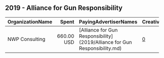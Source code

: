 ## 2019 - Alliance for Gun Responsibility 
|OrganizationName|Spent|PayingAdvertiserNames|CreativeUrls|Impressions|Genders|AgeBrackets|CountryCodes|BillingAddresses|CandidateBallotInformation|
|:---|---:|:---|:---|---:|:---|:---|:---|:---|:---|
|NWP Consulting|660.00 USD|[Alliance for Gun Responsibility](2019/Alliance for Gun Responsibility.md)|[0](https://www.snap.com/political-ads/asset/f3ff019cb0e488f7256fc20f1375e437e8b910540a9997a5049911045b654604?mediaType=mp4)|325,827||21-|united states|US||
